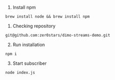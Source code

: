 1. Install npm
```
brew install node && brew install npm
```
1. Checking repository
```
git@github.com:zer0stars/dimo-streams-demo.git
```
2. Run installation
```
npm i
```
3. Start subscriber
```
node index.js
```